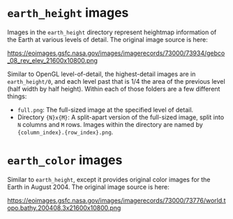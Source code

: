 # `earth_height` images

Images in the `earth_height` directory represent heightmap information of the Earth at various levels of detail. The
original image source is here:

https://eoimages.gsfc.nasa.gov/images/imagerecords/73000/73934/gebco_08_rev_elev_21600x10800.png

Similar to OpenGL level-of-detail, the highest-detail images are in `earth_height/0`, and each level past that is 1/4
the area of the previous level (half width by half height). Within each of those folders are a few different things:

- `full.png`: The full-sized image at the specified level of detail.
- Directory `{N}x{M}`: A split-apart version of the full-sized image, split into `N` columns and `M` rows. Images within
  the directory are named by `{column_index}.{row_index}.png`.

# `earth_color` images

Similar to `earth_height`, except it provides original color images for the Earth in August 2004. The original image
source is here:

https://eoimages.gsfc.nasa.gov/images/imagerecords/73000/73776/world.topo.bathy.200408.3x21600x10800.png
